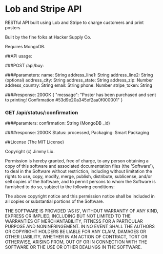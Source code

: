 # Lob and Stripe API

RESTful API built using Lob and Stripe to charge customers and print posters

Built by the fine folks at Hacker Supply Co.

Requires MongoDB.

##API usage:

###POST /api/buy:

####parameters:
name: String
address_line1: String
address_line2: String (optional)
address_city: String
address_state: String
address_zip: Number
address_country: String
email: String
phone: Number
stripe_token: String

####response:
200OK
{
  "message": "Poster has been purchased and sent to printing! Confirmation #53d9e20a345ef2aa0f000001"
}

### GET /api/status/:confirmation

####paramters:
confirmation: String (MongoDB _id)

####response:
200OK
Status: processed, Packaging: Smart Packaging

##License
(The MIT License)

Copyright (c) Jimmy Liu.

Permission is hereby granted, free of charge, to any person obtaining a copy of this software and associated documentation files (the 'Software'), to deal in the Software without restriction, including without limitation the rights to use, copy, modify, merge, publish, distribute, sublicense, and/or sell copies of the Software, and to permit persons to whom the Software is furnished to do so, subject to the following conditions:

The above copyright notice and this permission notice shall be included in all copies or substantial portions of the Software.

THE SOFTWARE IS PROVIDED 'AS IS', WITHOUT WARRANTY OF ANY KIND, EXPRESS OR IMPLIED, INCLUDING BUT NOT LIMITED TO THE WARRANTIES OF MERCHANTABILITY, FITNESS FOR A PARTICULAR PURPOSE AND NONINFRINGEMENT. IN NO EVENT SHALL THE AUTHORS OR COPYRIGHT HOLDERS BE LIABLE FOR ANY CLAIM, DAMAGES OR OTHER LIABILITY, WHETHER IN AN ACTION OF CONTRACT, TORT OR OTHERWISE, ARISING FROM, OUT OF OR IN CONNECTION WITH THE SOFTWARE OR THE USE OR OTHER DEALINGS IN THE SOFTWARE.

